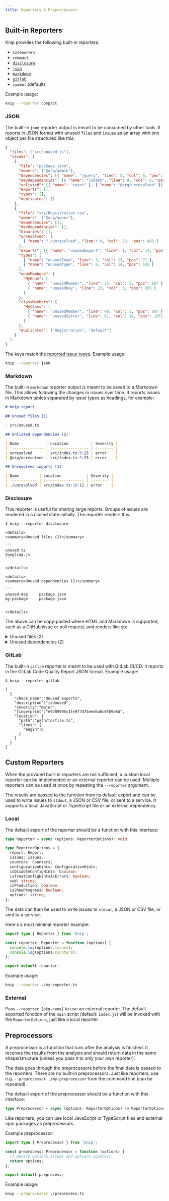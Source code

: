 ```yaml
---
title: Reporters & Preprocessors
---
```


## Built-in Reporters

Knip provides the following built-in reporters:

- `codeowners`
- `compact`
- [`disclosure`][1]
- [`json`][2]
- [`markdown`][3]
- [`gitlab`][5]
- `symbol` (default)

Example usage:

```sh
knip --reporter compact
```

### JSON

The built-in `json` reporter output is meant to be consumed by other tools. It
reports in JSON format with unused `files` and `issues` as an array with one
object per file structured like this:

```json
{
  "files": ["src/unused.ts"],
  "issues": [
    {
      "file": "package.json",
      "owners": ["@org/admin"],
      "dependencies": [{ "name": "jquery", "line": 5, "col": 6, "pos": 71 }],
      "devDependencies": [{ "name": "lodash", "line": 9, "col": 6, "pos": 99 }],
      "unlisted": [{ "name": "react" }, { "name": "@org/unresolved" }],
      "exports": [],
      "types": [],
      "duplicates": []
    },
    {
      "file": "src/Registration.tsx",
      "owners": ["@org/owner"],
      "dependencies": [],
      "devDependencies": [],
      "binaries": [],
      "unresolved": [
        { "name": "./unresolved", "line": 8, "col": 23, "pos": 403 }
      ],
      "exports": [{ "name": "unusedExport", "line": 1, "col": 14, "pos": 13 }],
      "types": [
        { "name": "unusedEnum", "line": 3, "col": 13, "pos": 71 },
        { "name": "unusedType", "line": 8, "col": 14, "pos": 145 }
      ],
      "enumMembers": {
        "MyEnum": [
          { "name": "unusedMember", "line": 13, "col": 3, "pos": 167 },
          { "name": "unusedKey", "line": 15, "col": 3, "pos": 205 }
        ]
      },
      "classMembers": {
        "MyClass": [
          { "name": "unusedMember", "line": 40, "col": 3, "pos": 687 },
          { "name": "unusedSetter", "line": 61, "col": 14, "pos": 1071 }
        ]
      },
      "duplicates": ["Registration", "default"]
    }
  ]
}
```

The keys match the [reported issue types][4]. Example usage:

```sh
knip --reporter json
```

### Markdown

The built-in `markdown` reporter output is meant to be saved to a Markdown file.
This allows following the changes in issues over time. It reports issues in
Markdown tables separated by issue types as headings, for example:

```md
# Knip report

## Unused files (1)

- src/unused.ts

## Unlisted dependencies (2)

| Name            | Location          | Severity |
| :-------------- | :---------------- | :------- |
| unresolved      | src/index.ts:8:23 | error    |
| @org/unresolved | src/index.ts:9:23 | error    |

## Unresolved imports (1)

| Name         | Location           | Severity |
| :----------- | :----------------- | :------- |
| ./unresolved | src/index.ts:10:12 | error    |
```

### Disclosure

This reporter is useful for sharing large reports. Groups of issues are rendered
in a closed state initially. The reporter renders this:

````text
$ knip --reporter disclosure

<details>
<summary>Unused files (2)</summary>

```
unused.ts
dangling.js
```

</details>

<details>
<summary>Unused dependencies (2)</summary>

```
unused-dep     package.json
my-package     package.json
```

</details>
````

The above can be copy-pasted where HTML and Markdown is supported, such as a
GitHub issue or pull request, and renders like so:

<details>
  <summary>Unused files (2)</summary>

```
unused.ts
dangling.js
```

</details>

<details>
  <summary>Unused dependencies (2)</summary>

```
unused-dep     package.json
my-package     package.json
```

</details>

### GitLab

The built-in `gitlab` reporter is meant to be used with GitLab CI/CD. It reports
in the GitLab Code Quality Report JSON format. Example usage:

```text
$ knip --reporter gitlab

[
  {
    "check_name":"Unused exports",
    "description":"isUnused",
    "severity":"major",
    "fingerprint":"e9789995c1fe9f7d75eed6a0c0f89e84",
    "location": {
      "path":"path/to/file.ts",
      "lines": {
        "begin":6
      }
    }
  }
]
```

## Custom Reporters

When the provided built-in reporters are not sufficient, a custom local reporter
can be implemented or an external reporter can be used. Multiple reporters can
be used at once by repeating the `--reporter` argument.

The results are passed to the function from its default export and can be used
to write issues to `stdout`, a JSON or CSV file, or sent to a service. It
supports a local JavaScript or TypeScript file or an external dependency.

### Local

The default export of the reporter should be a function with this interface:

```ts
type Reporter = async (options: ReporterOptions): void;

type ReporterOptions = {
  report: Report;
  issues: Issues;
  counters: Counters;
  configurationHints: ConfigurationHints;
  isDisableConfigHints: boolean;
  isTreatConfigHintsAsErrors: boolean;
  cwd: string;
  isProduction: boolean;
  isShowProgress: boolean;
  options: string;
};
```

The data can then be used to write issues to `stdout`, a JSON or CSV file, or
sent to a service.

Here's a most minimal reporter example:

```ts title="./my-reporter.ts"
import type { Reporter } from 'knip';

const reporter: Reporter = function (options) {
  console.log(options.issues);
  console.log(options.counters);
};

export default reporter;
```

Example usage:

```sh
knip --reporter ./my-reporter.ts
```

### External

Pass `--reporter [pkg-name]` to use an external reporter. The default exported
function of the `main` script (default: `index.js`) will be invoked with the
`ReporterOptions`, just like a local reporter.

## Preprocessors

A preprocessor is a function that runs after the analysis is finished. It
receives the results from the analysis and should return data in the same
shape/structure (unless you pass it to only your own reporter).

The data goes through the preprocessors before the final data is passed to the
reporters. There are no built-in preprocessors. Just like reporters, use e.g.
`--preprocessor ./my-preprocessor` from the command line (can be repeated).

The default export of the preprocessor should be a function with this interface:

```ts
type Preprocessor = async (options: ReporterOptions) => ReporterOptions;
```

Like reporters, you can use local JavaScript or TypeScript files and external
npm packages as preprocessors.

Example preprocessor:

```ts title="./preprocess.ts"
import type { Preprocessor } from 'knip';

const preprocess: Preprocessor = function (options) {
  // modify options.issues and options.counters
  return options;
};

export default preprocess;
```

Example usage:

```sh
knip --preprocessor ./preprocess.ts
```

[1]: #disclosure
[2]: #json
[3]: #markdown
[4]: ../reference/issue-types.md
[5]: #gitlab

